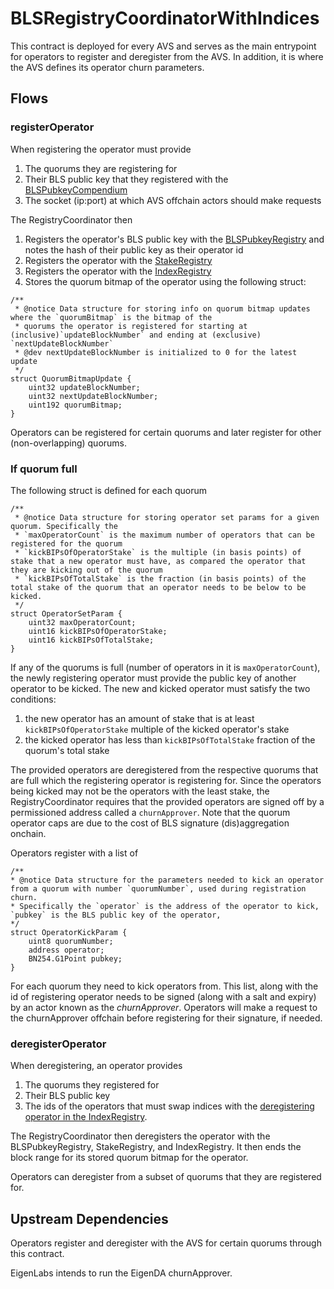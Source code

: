 # BLSRegistryCoordinatorWithIndices

This contract is deployed for every AVS and serves as the main entrypoint for operators to register and deregister from the AVS. In addition, it is where the AVS defines its operator churn parameters.

## Flows

### registerOperator

When registering the operator must provide 
1. The quorums they are registering for
2. Their BLS public key that they registered with the [BLSPubkeyCompendium](./BLSPublicKeyCompendium.md)
3. The socket (ip:port) at which AVS offchain actors should make requests

The RegistryCoordinator then
1. Registers the operator's BLS public key with the [BLSPubkeyRegistry](BLSPubkeyRegistry.md) and notes the hash of their public key as their operator id
2. Registers the operator with the [StakeRegistry](./StakeRegistry.md) 
3. Registers the operator with the [IndexRegistry](./IndexRegistry.md)
4. Stores the quorum bitmap of the operator using the following struct:
```
/**
 * @notice Data structure for storing info on quorum bitmap updates where the `quorumBitmap` is the bitmap of the 
 * quorums the operator is registered for starting at (inclusive)`updateBlockNumber` and ending at (exclusive) `nextUpdateBlockNumber`
 * @dev nextUpdateBlockNumber is initialized to 0 for the latest update
 */
struct QuorumBitmapUpdate {
    uint32 updateBlockNumber;
    uint32 nextUpdateBlockNumber;
    uint192 quorumBitmap;
}
```

Operators can be registered for certain quorums and later register for other (non-overlapping) quorums.

### If quorum full

The following struct is defined for each quorum
```
/**
 * @notice Data structure for storing operator set params for a given quorum. Specifically the 
 * `maxOperatorCount` is the maximum number of operators that can be registered for the quorum
 * `kickBIPsOfOperatorStake` is the multiple (in basis points) of stake that a new operator must have, as compared the operator that they are kicking out of the quorum 
 * `kickBIPsOfTotalStake` is the fraction (in basis points) of the total stake of the quorum that an operator needs to be below to be kicked.
 */ 
struct OperatorSetParam {
    uint32 maxOperatorCount;
    uint16 kickBIPsOfOperatorStake;
    uint16 kickBIPsOfTotalStake;
}
```

If any of the quorums is full (number of operators in it is `maxOperatorCount`), the newly registering operator must provide the public key of another operator to be kicked. The new and kicked operator must satisfy the two conditions:
1. the new operator has an amount of stake that is at least `kickBIPsOfOperatorStake` multiple of the kicked operator's stake
2. the kicked operator has less than `kickBIPsOfTotalStake` fraction of the quorum's total stake

The provided operators are deregistered from the respective quorums that are full which the registering operator is registering for. Since the operators being kicked may not be the operators with the least stake, the RegistryCoordinator requires that the provided operators are signed off by a permissioned address called a `churnApprover`. Note that the quorum operator caps are due to the cost of BLS signature (dis)aggregation onchain.

Operators register with a list of 
```
/**
* @notice Data structure for the parameters needed to kick an operator from a quorum with number `quorumNumber`, used during registration churn.
* Specifically the `operator` is the address of the operator to kick, `pubkey` is the BLS public key of the operator,
*/
struct OperatorKickParam {
    uint8 quorumNumber;
    address operator;
    BN254.G1Point pubkey; 
}
```
For each quorum they need to kick operators from. This list, along with the id of registering operator needs to be signed (along with a salt and expiry) by an actor known as the *churnApprover*. Operators will make a request to the churnApprover offchain before registering for their signature, if needed.

### deregisterOperator

When deregistering, an operator provides
1. The quorums they registered for
2. Their BLS public key
3. The ids of the operators that must swap indices with the [deregistering operator in the IndexRegistry](./IndexRegistry.md#deregisteroperator).

The RegistryCoordinator then deregisters the operator with the BLSPubkeyRegistry, StakeRegistry, and IndexRegistry. It then ends the block range for its stored quorum bitmap for the operator.

Operators can deregister from a subset of quorums that they are registered for.

## Upstream Dependencies

Operators register and deregister with the AVS for certain quorums through this contract.

EigenLabs intends to run the EigenDA churnApprover.